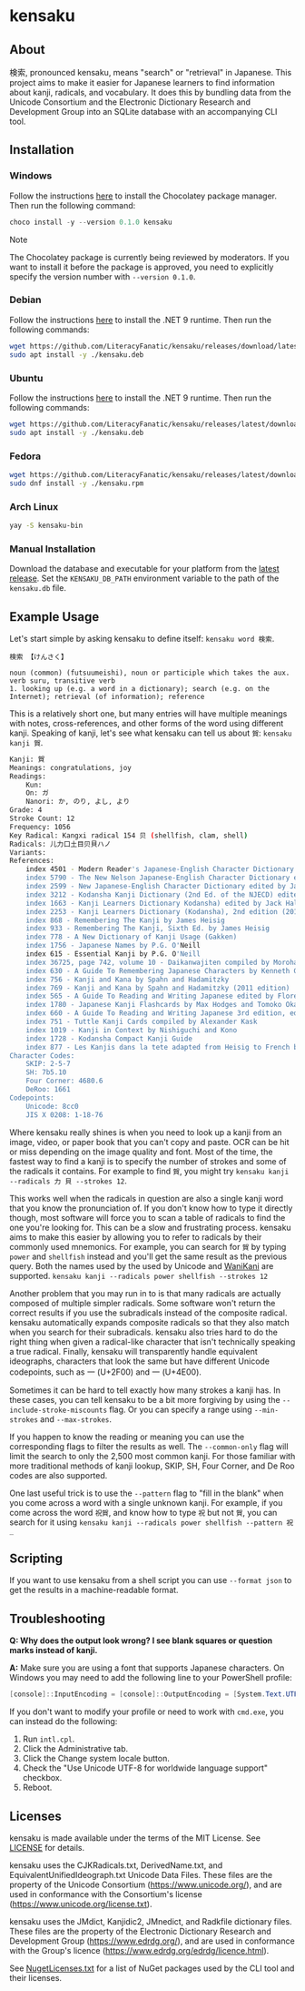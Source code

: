 # kensaku

## About

検索, pronounced kensaku, means "search" or "retrieval" in Japanese. This project aims to make it easier for Japanese learners to find information about kanji, radicals, and vocabulary. It does this by bundling data from the Unicode Consortium and the Electronic Dictionary Research and Development Group into an SQLite database with an accompanying CLI tool.

## Installation

### Windows

Follow the instructions [here](https://chocolatey.org/install) to install the Chocolatey package manager. Then run the following command:

```powershell
choco install -y --version 0.1.0 kensaku
```

> [!NOTE]
> The Chocolatey package is currently being reviewed by moderators. If you want to install it before the package is approved, you need to explicitly specify the version number with `--version 0.1.0`.

### Debian

Follow the instructions [here](https://learn.microsoft.com/en-us/dotnet/core/install/linux-debian?tabs=dotnet9) to install the .NET 9 runtime. Then run the following commands:

```bash
wget https://github.com/LiteracyFanatic/kensaku/releases/download/latest/kensaku.deb
sudo apt install -y ./kensaku.deb
```

### Ubuntu

Follow the instructions [here](https://learn.microsoft.com/en-us/dotnet/core/install/linux-ubuntu-install?tabs=dotnet9) to install the .NET 9 runtime. Then run the following commands:

```bash
wget https://github.com/LiteracyFanatic/kensaku/releases/latest/download/kensaku.deb
sudo apt install -y ./kensaku.deb
```

### Fedora

```bash
wget https://github.com/LiteracyFanatic/kensaku/releases/latest/download/kensaku.rpm
sudo dnf install -y ./kensaku.rpm
```

### Arch Linux

```bash
yay -S kensaku-bin
```

### Manual Installation

Download the database and executable for your platform from the [latest release](https://github.com/LiteracyFanatic/kensaku/releases/latest/). Set the `KENSAKU_DB_PATH` environment variable to the path of the `kensaku.db` file.

## Example Usage

Let's start simple by asking kensaku to define itself: `kensaku word 検索`.

```
検索 【けんさく】

noun (common) (futsuumeishi), noun or participle which takes the aux. verb suru, transitive verb
1. looking up (e.g. a word in a dictionary); search (e.g. on the Internet); retrieval (of information); reference
```

This is a relatively short one, but many entries will have multiple meanings with notes, cross-references, and other forms of the word using different kanji. Speaking of kanji, let's see what kensaku can tell us about `賀`: `kensaku kanji 賀`.

```bash
Kanji: 賀
Meanings: congratulations, joy
Readings:
    Kun: 
    On: ガ
    Nanori: か, のり, よし, より
Grade: 4
Stroke Count: 12
Frequency: 1056
Key Radical: Kangxi radical 154 贝 (shellfish, clam, shell)
Radicals: 儿力口土目贝貝ハノ
Variants:
References:
    index 4501 - Modern Reader's Japanese-English Character Dictionary edited by Andrew Nelson
    index 5790 - The New Nelson Japanese-English Character Dictionary edited by John Haig
    index 2599 - New Japanese-English Character Dictionary edited by Jack Halpern
    index 3212 - Kodansha Kanji Dictionary (2nd Ed. of the NJECD) edited by Jack Halpern
    index 1663 - Kanji Learners Dictionary Kodansha) edited by Jack Halpern
    index 2253 - Kanji Learners Dictionary (Kodansha), 2nd edition (2013) edited by Jack Halpern
    index 868 - Remembering The Kanji by James Heisig
    index 933 - Remembering The Kanji, Sixth Ed. by James Heisig
    index 778 - A New Dictionary of Kanji Usage (Gakken)
    index 1756 - Japanese Names by P.G. O'Neill
    index 615 - Essential Kanji by P.G. O'Neill
    index 36725, page 742, volume 10 - Daikanwajiten compiled by Morohashi
    index 630 - A Guide To Remembering Japanese Characters by Kenneth G. Henshall
    index 756 - Kanji and Kana by Spahn and Hadamitzky
    index 769 - Kanji and Kana by Spahn and Hadamitzky (2011 edition)
    index 565 - A Guide To Reading and Writing Japanese edited by Florence Sakade
    index 1780 - Japanese Kanji Flashcards by Max Hodges and Tomoko Okazaki (Series 1)
    index 660 - A Guide To Reading and Writing Japanese 3rd edition, edited by Henshall, Seeley and De Groot
    index 751 - Tuttle Kanji Cards compiled by Alexander Kask
    index 1019 - Kanji in Context by Nishiguchi and Kono
    index 1728 - Kodansha Compact Kanji Guide
    index 877 - Les Kanjis dans la tete adapted from Heisig to French by Yves Maniette
Character Codes:
    SKIP: 2-5-7
    SH: 7b5.10
    Four Corner: 4680.6
    DeRoo: 1661
Codepoints:
    Unicode: 8cc0
    JIS X 0208: 1-18-76
```

Where kensaku really shines is when you need to look up a kanji from an image, video, or paper book that you can't copy and paste. OCR can be hit or miss depending on the image quality and font. Most of the time, the fastest way to find a kanji is to specify the number of strokes and some of the radicals it contains. For example to find `賀`, you might try `kensaku kanji --radicals 力 貝 --strokes 12`.

This works well when the radicals in question are also a single kanji word that you know the pronunciation of. If you don't know how to type it directly though, most software will force you to scan a table of radicals to find the one you're looking for. This can be a slow and frustrating process. kensaku aims to make this easier by allowing you to refer to radicals by their commonly used mnemonics. For example, you can search for `賀` by typing `power` and `shellfish` instead and you'll get the same result as the previous query. Both the names used by the used by Unicode and [WaniKani](https://www.wanikani.com) are supported. `kensaku kanji --radicals power shellfish --strokes 12`

Another problem that you may run in to is that many radicals are actually composed of multiple simpler radicals. Some software won't return the correct results if you use the subradicals instead of the composite radical. kensaku automatically expands composite radicals so that they also match when you search for their subradicals. kensaku also tries hard to do the right thing when given a radical-like character that isn't technically speaking a true radical. Finally, kensaku will transparently handle equivalent ideographs, characters that look the same but have different Unicode codepoints, such as ⼀ (U+2F00) and 一 (U+4E00).

Sometimes it can be hard to tell exactly how many strokes a kanji has. In these cases, you can tell kensaku to be a bit more forgiving by using the `--include-stroke-miscounts` flag. Or you can specify a range using `--min-strokes` and `--max-strokes`.

If you happen to know the reading or meaning you can use the corresponding flags to filter the results as well. The `--common-only` flag will limit the search to only the 2,500 most common kanji. For those familiar with more traditional methods of kanji lookup, SKIP, SH, Four Corner, and De Roo codes are also supported.

One last useful trick is to use the `--pattern` flag to "fill in the blank" when you come across a word with a single unknown kanji. For example, if you come across the word `祝賀`, and know how to type `祝` but not `賀`, you can search for it using `kensaku kanji --radicals power shellfish --pattern 祝_`

## Scripting

If you want to use kensaku from a shell script you can use `--format json` to get the results in a machine-readable format.

## Troubleshooting

**Q: Why does the output look wrong? I see blank squares or question marks instead of kanji.**

**A:** Make sure you are using a font that supports Japanese characters. On Windows you may need to add the following line to your PowerShell profile:

```powershell
[console]::InputEncoding = [console]::OutputEncoding = [System.Text.UTF8Encoding]::new()
```

If you don't want to modify your profile or need to work with `cmd.exe`, you can instead do the following:

1. Run `intl.cpl`.
2. Click the Administrative tab.
3. Click the Change system locale button.
4. Check the "Use Unicode UTF-8 for worldwide language support" checkbox.
5. Reboot.

## Licenses

kensaku is made available under the terms of the MIT License. See [LICENSE](LICENSE) for details.

kensaku uses the CJKRadicals.txt, DerivedName.txt, and EquivalentUnifiedIdeograph.txt Unicode Data Files. These files are the property of the Unicode Consortium (https://www.unicode.org/), and are used in conformance with the Consortium's license (https://www.unicode.org/license.txt).

kensaku uses the JMdict, Kanjidic2, JMnedict, and Radkfile dictionary files. These files are the property of the Electronic Dictionary Research and Development Group (https://www.edrdg.org/), and are used in conformance with the Group's licence (https://www.edrdg.org/edrdg/licence.html).

See [NugetLicenses.txt](src/CLI/NugetLicenses.txt) for a list of NuGet packages used by the CLI tool and their licenses.
